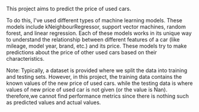 This project aims to predict the price of used cars.

To do this, I've used different types of  machine learning models. 
These models include kNeighbourRegressor, support vector machines, random forest, and linear regression.
Each of these models works in its unique way to understand the relationship between different features of a car (like mileage, model year, brand, etc.) and its price. 
These models try to make predictions about the price of other used cars based on their characteristics.

Note:
Typically, a dataset is provided where we split the data into training and testing sets. 
However, in this project, the training data contains the known values of the new price of used cars. 
while the testing data is where values of new price of used car is not given (or the value is Nan).
therefore,we cannot find performance metrics since there is nothing such as predicted values and actual values.
